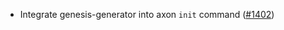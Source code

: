 - Integrate genesis-generator into axon `init` command
  ([\#1402](https://github.com/axonweb3/axon/pull/1402))
